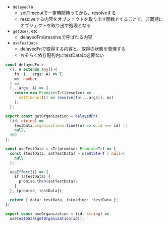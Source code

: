 - `delayedFn`
	- setTimeoutで一定時間待ってから、resolveする
	- resolveする内容をオブジェクトを取り出す関数とすることで、非同期にオブジェクトを取り出す処理となる
- `getUser`, etc
	- delayedFnのresolveで呼ばれる内容
- `useTestData`
	- delayedFnで取得する内容と、取得の状態を管理する
	- おそらく依存配列内にtestDataは必要ない

```ts
const delayedFn =
  <T, A extends any[]>(
    fn: (...args: A) => T,
    ms: number
  ) =>
  (...args: A) => {
    return new Promise<T>((resolve) =>
      setTimeout(() => resolve(fn(...args)), ms)
    );
  };

export const getOrganization = delayedFn(
  (id: string) =>
    testData.organizations.find((o) => o.id === id) ||
    null,
  300
);

const useTestData = <T>(promise: Promise<T>) => {
  const [testData, setTestData] = useState<T | null>(
    null
  );

  useEffect(() => {
    if (!testData) {
      promise.then(setTestData);
    }
  }, [promise, testData]);

  return { data: testData, isLoading: !testData };
};

export const useOrganization = (id: string) =>
  useTestData(getOrganization(id));
```
